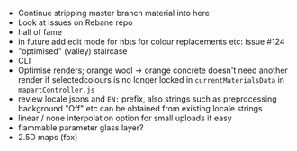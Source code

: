 - Continue stripping master branch material into here
- Look at issues on Rebane repo
- hall of fame
- in future add edit mode for nbts for colour replacements etc: issue #124
- "optimised" (valley) staircase
- CLI
- Optimise renders; orange wool -> orange concrete doesn't need another render if selectedcolours is no longer locked in `currentMaterialsData` in `mapartController.js`
- review locale jsons and `EN:` prefix, also strings such as preprocessing background "Off" etc can be obtained from existing locale strings
- linear / none interpolation option for small uploads if easy
- flammable parameter glass layer?
- 2.5D maps (fox)
